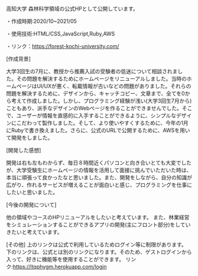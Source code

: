 高知大学 森林科学領域の公式HPとして公開しています。

・作成時期:2020/10~2021/05

・使用技術:HTML/CSS,JavaScript,Ruby,AWS

・リンク：https://forest-kochi-university.com/


[作成背景]

大学3回生の7月に、教授から推薦入試の受験者の低迷について相談されました。その問題を解決するためにホームページをリニューアルしました。当時のホームページはUI/UXが悪く、転載情報が古いなどの問題がありました。それらの問題を解決するために、デザインから、キャッチコピー、文章まで、全てを0から考えて作成しました。しかし、プログラミング経験が浅い(大学3回生7月から)こともあり、派手なデザインのWebページを作ることができませんでした。そこで、ユーザーが情報を直感的に入手することができるように、シンプルなデザインにこだわって製作しました。そして、より使いやすくするために、今年の1月にRubyで書き換えました。さらに、公式のURLで公開するために、AWSを用いて開発をしました。

[開発した感想]

開発は右も左もわからず、毎日８時間近くパソコンと向き合いとても大変でしたが、大学受験生にホームページの情報を活用して面接に挑んでいただいた時は、本当に頑張って良かったなと思いました。また、開発をしながら、自分の知識が広がり、作れるサービスが増えることが面白いと感じ、プログラミングを仕事にしたいと思いました。

[今後の開発について]

他の領域やコースのHPリニューアルをしたいと考えています。
また、林業経営をシミュレーションすることができるアプリの開発(主にフロント部分)をしていきたいと考えています。

[その他]
上のリンクは公式で利用しているためログイン等に制限があります。
下のリンクは、公式とは別のリンクになります。そのため、ゲストログインから入って、好きに機能等を使用することができます。
リンク:https://ltqphygm.herokuapp.com/login
